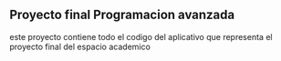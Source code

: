 ## Proyecto final Programacion avanzada
este proyecto contiene todo el codigo del aplicativo que representa el proyecto final del espacio academico
